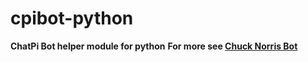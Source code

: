 # cpibot-python
**ChatPi Bot helper module for python**
**For more see [Chuck Norris Bot](https://github.com/aki237/cpibot-chucknorris)**
